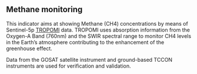 ## Methane monitoring

This indicator aims at showing Methane (CH4) concentrations by means of Sentinel-5p [TROPOMI](http://www.tropomi.eu) data.
TROPOMI uses absorption information from the Oxygen-A Band (760nm) and the SWIR spectral range to monitor CH4 levels in the Earth’s atmosphere contributing to the enhancement of the greenhouse effect.

Data from the GOSAT satellite instrument and ground-based TCCON instruments are used for verification and validation.